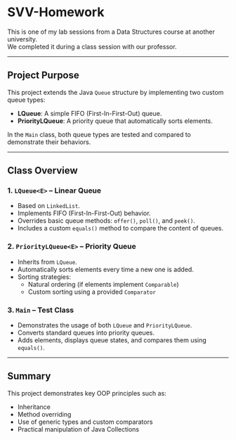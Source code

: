 # SVV-Homework

This is one of my lab sessions from a Data Structures course at another university.  
We completed it during a class session with our professor.

---

##  Project Purpose

This project extends the Java `Queue` structure by implementing two custom queue types:

- **LQueue**: A simple FIFO (First-In-First-Out) queue.
- **PriorityLQueue**: A priority queue that automatically sorts elements.

In the `Main` class, both queue types are tested and compared to demonstrate their behaviors.

---

##  Class Overview

### 1. `LQueue<E>` – Linear Queue
- Based on `LinkedList`.
- Implements FIFO (First-In-First-Out) behavior.
- Overrides basic queue methods: `offer()`, `poll()`, and `peek()`.
- Includes a custom `equals()` method to compare the content of queues.

### 2. `PriorityLQueue<E>` – Priority Queue
- Inherits from `LQueue`.
- Automatically sorts elements every time a new one is added.
- Sorting strategies:
  - Natural ordering (if elements implement `Comparable`)
  - Custom sorting using a provided `Comparator`

### 3. `Main` – Test Class
- Demonstrates the usage of both `LQueue` and `PriorityLQueue`.
- Converts standard queues into priority queues.
- Adds elements, displays queue states, and compares them using `equals()`.

---

##  Summary

This project demonstrates key OOP principles such as:
- Inheritance
- Method overriding
- Use of generic types and custom comparators
- Practical manipulation of Java Collections


